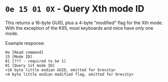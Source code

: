 # `0e 15 01 0X` - Query Xth mode ID

This returns a 16-byte GUID, plus a 4-byte "modified" flag for the Xth mode. With the exception of the K95, most keyboards and mice have only one mode.

Example response:

```
0e [Read command]
15 [Mode ID]
01 [??? - required to be 1]
01 [Query 1st mode ID]
<16 byte little endian GUID, omitted for brevity>
<4 byte little endian modified flag, omitted for brevity>
```
